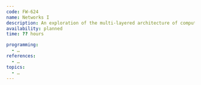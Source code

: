 ```yaml
---
code: FW-624
name: Networks I
description: An exploration of the multi-layered architecture of computer networks from cable to application.
availability: planned
time: ?? hours

programming:
  - …
references:
  - …
topics:
  - …
---
```

